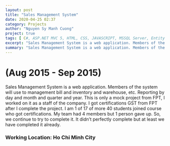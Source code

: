 ```yaml
---
layout: post
title: "Sales Management System"
date: 2020-04-25 02:37
category: Projects
author: "Nguyen Sy Manh Cuong"
project: true
tags: [ C#, ASP.NET MVC 5, HTML, CSS, JAVASCRIPT, MSSQL Server, Entity Framework, Ho Chi Minh, HCMC]
excerpt: "Sales Management System is a web application. Members of the system will use to management bill and inventory and warehouse, etc. Reporting by day and month and quarter and year. This is only a mock project from FPT, I worked on it as a staff of the company. I got certifications GST from FPT after I complete the project. I am 1 of 17 of more 40 students joined course who got certifications. My team had 4 members but 1 person gave up. So, we continue to try to complete it. It didn’t perfectly complete but at least we have completed it already."
summary: "Sales Management System is a web application. Members of the system will use to management bill and inventory and warehouse, etc. Reporting by day and month and quarter and year. This is only a mock project from FPT, I worked on it as a staff of the company. I got certifications GST from FPT after I complete the project. I am 1 of 17 of more 40 students joined course who got certifications. My team had 4 members but 1 person gave up. So, we continue to try to complete it. It didn’t perfectly complete but at least we have completed it already."
---
```


# (Aug 2015 - Sep 2015)
Sales Management System is a web application. Members of the system will use to management bill and inventory and warehouse, etc. Reporting by day and month and quarter and year. This is only a mock project from FPT, I worked on it as a staff of the company. I got certifications GST from FPT after I complete the project. I am 1 of 17 of more 40 students joined course who got certifications. My team had 4 members but 1 person gave up. So, we continue to try to complete it. It didn’t perfectly complete but at least we have completed it already.

### Working Location: Ho Chi Minh City